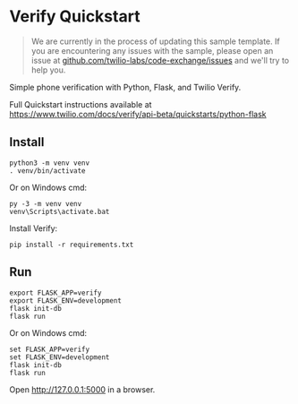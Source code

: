 # Verify Quickstart

> We are currently in the process of updating this sample template. If you are encountering any issues with the sample, please open an issue at [github.com/twilio-labs/code-exchange/issues](https://github.com/twilio-labs/code-exchange/issues) and we'll try to help you.

Simple phone verification with Python, Flask, and Twilio Verify. 

Full Quickstart instructions available at https://www.twilio.com/docs/verify/api-beta/quickstarts/python-flask

## Install

    python3 -m venv venv
    . venv/bin/activate

Or on Windows cmd:

    py -3 -m venv venv
    venv\Scripts\activate.bat

Install Verify:

    pip install -r requirements.txt

## Run

    export FLASK_APP=verify
    export FLASK_ENV=development
    flask init-db
    flask run

Or on Windows cmd:

    set FLASK_APP=verify
    set FLASK_ENV=development
    flask init-db
    flask run

Open http://127.0.0.1:5000 in a browser.
